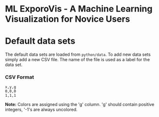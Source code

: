 # ML ExporoVis - A Machine Learning Visualization for Novice Users


# Default data sets

The default data sets are loaded from `python/data`. To add new data sets simply
add a new CSV file. The name of the file is used as a label for the data set.

### CSV Format

```{csv}
x,y,g
0,0,0
1,1,1
```

**Note:** Colors are assigned using the 'g' column. 'g' should contain positive
integers, '-1's are always uncolored.